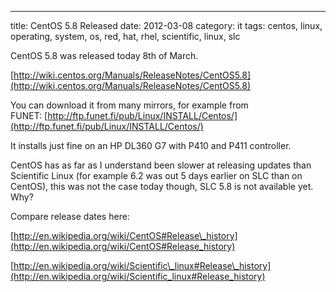 ---
title: CentOS 5.8 Released
date: 2012-03-08
category: it
tags: centos, linux, operating, system, os, red, hat, rhel, scientific, linux, slc

CentOS 5.8 was released today 8th of March.

[http://wiki.centos.org/Manuals/ReleaseNotes/CentOS5.8](http://wiki.centos.org/Manuals/ReleaseNotes/CentOS5.8)

You can download it from many mirrors, for example from FUNET: [http://ftp.funet.fi/pub/Linux/INSTALL/Centos/](http://ftp.funet.fi/pub/Linux/INSTALL/Centos/)

It installs just fine on an HP DL360 G7 with P410 and P411 controller.

CentOS has as far as I understand been slower at releasing updates than Scientific Linux (for example 6.2 was out 5 days earlier on SLC than on CentOS), this was not the case today though, SLC 5.8 is not available yet. Why?

Compare release dates here:

[http://en.wikipedia.org/wiki/CentOS#Release\_history](http://en.wikipedia.org/wiki/CentOS#Release_history)

[http://en.wikipedia.org/wiki/Scientific\_linux#Release\_history](http://en.wikipedia.org/wiki/Scientific_linux#Release_history)
